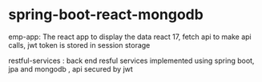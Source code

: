 # spring-boot-react-mongodb

emp-app: The react app to display the data
         react 17, fetch api to make api calls, jwt token is stored in session storage  

restful-services :  back end resful services implemented using spring boot, jpa and mongodb , api secured by jwt  
